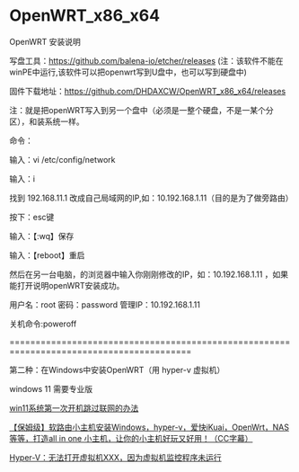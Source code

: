 # OpenWRT_x86_x64
OpenWRT 安装说明

写盘工具：https://github.com/balena-io/etcher/releases  (注：该软件不能在winPE中运行,该软件可以把openwrt写到U盘中，也可以写到硬盘中)

固件下载地址：https://github.com/DHDAXCW/OpenWRT_x86_x64/releases

注：就是把openWRT写入到另一个盘中（必须是一整个硬盘，不是一某个分区），和装系统一样。

命令：

输入：vi /etc/config/network

输入：i

找到 192.168.11.1  改成自己局域网的IP,如：10.192.168.1.11（目的是为了做旁路由）

按下：esc键

输入：【:wq】保存

输入：【reboot】重启

然后在另一台电脑，的浏览器中输入你刚刚修改的IP，如：10.192.168.1.11  ，如果能打开说明openWRT安装成功。

用户名：root 密码：password  管理IP：10.192.168.1.11

关机命令:poweroff

=========================================================================================

第二种：在Windows中安装OpenWRT（用 hyper-v 虚拟机）

windows 11 需要专业版

[win11系统第一次开机跳过联网的办法](https://zhuanlan.zhihu.com/p/583640911?utm_id=0)

[【保姆级】软路由小主机安装Windows，hyper-v，爱快iKuai，OpenWrt，NAS等等，打造all in one 小主机，让你的小主机好玩又好用！（CC字幕）](https://www.youtube.com/watch?v=wLUvwSSZ0Us)

[Hyper-V：无法打开虚拟机XXX，因为虚拟机监控程序未运行](https://www.cnblogs.com/dunitian/p/6657344.html)
